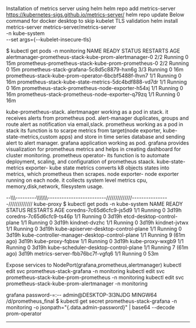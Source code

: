 Installation of metrics server using helm
helm repo add metrics-server https://kubernetes-sigs.github.io/metrics-server/
helm repo update
 Below command for docker desktop to skip kubelet TLS validation
helm install metrics-server metrics-server/metrics-server \
  -n kube-system \
  --set args={--kubelet-insecure-tls}


$ kubectl get pods -n monitoring
NAME                                                     READY   STATUS    RESTARTS   AGE
alertmanager-prometheus-stack-kube-prom-alertmanager-0   2/2     Running   0          15m
prometheus-prometheus-stack-kube-prom-prometheus-0       2/2     Running   0          15m
prometheus-stack-grafana-5c8d5c8879-hxn6g                3/3     Running   0          16m
prometheus-stack-kube-prom-operator-6bcbf5488f-lhvn7     1/1     Running   0          16m
prometheus-stack-kube-state-metrics-5dc4bdf888-vd7dr     1/1     Running   0          16m
prometheus-stack-prometheus-node-exporter-h54xj          1/1     Running   0          16m
prometheus-stack-prometheus-node-exporter-q79zq          1/1     Running   0          16m

kube-prometheus-stack.
alertmanager working as a pod in stack. it receives alerts from prometheus pod.
alert-manager duplicates, groups and route alert as notification via email,slack.
prometheus working as a pod in stack its function is to scarpe metrics from target(node exporter, kube-state-metrics,custom apps) and store in time series database and sending alert to alert manager.
grafana application working as pod. grafana provides visualization for prometheus metrics and helps in creating dashboard for cluster monitoring.
prometheus operator- its function is to automate deployment, scaling, and configuration of prometheus staack.
kube-state-metrics exporter- kube state metrics converts k8 objects states into metrics, which prometheus then scrapes.
node exporter- node exporter running on each node. it collects system level metrics cpu, memory,disk,network, filesystem usage.


--\\\\\\---------\\\\\\\\\\\\\\\-------------------------//////////////----------------/////////////
kube-proxy
$ kubectl get pods -n kube-system
 NAME                                            READY   STATUS    RESTARTS      AGE
coredns-7c65d6cfc9-js5d9                        1/1     Running   0             3d19h
coredns-7c65d6cfc9-ts46p                        1/1     Running   0             3d19h
etcd-desktop-control-plane                      1/1     Running   0             3d19h
kindnet-dvzhc                                   1/1     Running   0             3d19h
kindnet-jvtwx                                   1/1     Running   0             3d19h
kube-apiserver-desktop-control-plane            1/1     Running   0             3d19h
kube-controller-manager-desktop-control-plane   1/1     Running   9 (61m ago)   3d19h
kube-proxy-fqbsw                                1/1     Running   0             3d19h
kube-proxy-wxgb9                                1/1     Running   0             3d19h
kube-scheduler-desktop-control-plane            1/1     Running   7 (61m ago)   3d19h
metrics-server-fbb76bc7f-vgfq6                  1/1     Running   0             53m

Expose services to NodePort(grafana,prometheus,alertmanager)
kubectl edit svc prometheus-stack-grafana -n monitoring
kubectl edit svc prometheus-stack-kube-prom-prometheus -n monitoring
kubectl edit svc prometheus-stack-kube-prom-alertmanager -n monitoring

grafana password-=:--
admin@DESKTOP-3I3NJDG MINGW64 /d/prometheus_final
$ kubectl get secret prometheus-stack-grafana -n monitoring -o jsonpath="{.data.admin-password}" | base64 --decode
prom-operator

----------------------------------------------